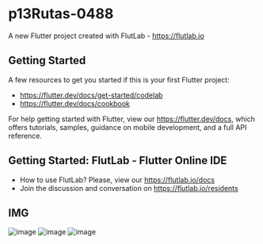 # p13Rutas-0488

A new Flutter project created with FlutLab - https://flutlab.io

## Getting Started

A few resources to get you started if this is your first Flutter project:

- https://flutter.dev/docs/get-started/codelab
- https://flutter.dev/docs/cookbook

For help getting started with Flutter, view our
https://flutter.dev/docs, which offers tutorials,
samples, guidance on mobile development, and a full API reference.

## Getting Started: FlutLab - Flutter Online IDE

- How to use FlutLab? Please, view our https://flutlab.io/docs
- Join the discussion and conversation on https://flutlab.io/residents

## IMG
![image](https://github.com/Yadier-Gonzalez-Graciano/P15-6J-0488/assets/143548098/b9b94905-7d87-411f-b3e1-e10360c00400)
![image](https://github.com/Yadier-Gonzalez-Graciano/P15-6J-0488/assets/143548098/79616fd3-66da-4485-85f9-c024173b784d)
![image](https://github.com/Yadier-Gonzalez-Graciano/P15-6J-0488/assets/143548098/b8a26266-1580-4de1-8af8-c04e3660e305)

